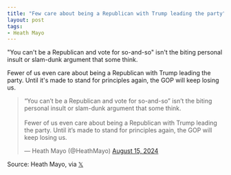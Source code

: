 ```yaml
---
title: "Few care about being a Republican with Trump leading the party"
layout: post
tags:
- Heath Mayo
---
```


"You can't be a Republican and vote for so-and-so" isn't the biting personal insult or slam-dunk argument that some think.

Fewer of us even care about being a Republican with Trump leading the party. Until it's made to stand for principles again, the GOP will keep losing us.

<blockquote class="twitter-tweet"><p lang="en" dir="ltr">“You can’t be a Republican and vote for so-and-so” isn’t the biting personal insult or slam-dunk argument that some think.<br><br>Fewer of us even care about being a Republican with Trump leading the party. Until it’s made to stand for principles again, the GOP will keep losing us.</p>&mdash; Heath Mayo (@HeathMayo) <a href="https://twitter.com/HeathMayo/status/1824048049330471287?ref_src=twsrc%5Etfw">August 15, 2024</a></blockquote> <script async src="https://platform.twitter.com/widgets.js" charset="utf-8"></script>

Source: Heath Mayo, via [𝕏](https://x.com)
